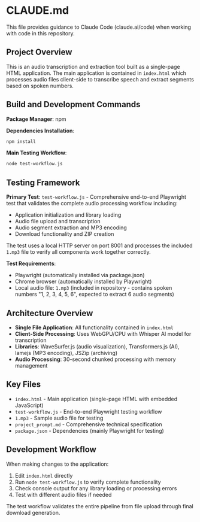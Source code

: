# CLAUDE.md

This file provides guidance to Claude Code (claude.ai/code) when working with code in this repository.

## Project Overview

This is an audio transcription and extraction tool built as a single-page HTML application. The main application is contained in `index.html` which processes audio files client-side to transcribe speech and extract segments based on spoken numbers.

## Build and Development Commands

**Package Manager**: npm

**Dependencies Installation**:
```bash
npm install
```

**Main Testing Workflow**:
```bash
node test-workflow.js
```

## Testing Framework

**Primary Test**: `test-workflow.js` - Comprehensive end-to-end Playwright test that validates the complete audio processing workflow including:
- Application initialization and library loading
- Audio file upload and transcription
- Audio segment extraction and MP3 encoding
- Download functionality and ZIP creation

The test uses a local HTTP server on port 8001 and processes the included `1.mp3` file to verify all components work together correctly.

**Test Requirements**:
- Playwright (automatically installed via package.json)
- Chrome browser (automatically installed by Playwright)
- Local audio file: `1.mp3` (included in repository - contains spoken numbers "1, 2, 3, 4, 5, 6", expected to extract 6 audio segments)

## Architecture Overview

- **Single File Application**: All functionality contained in `index.html`
- **Client-Side Processing**: Uses WebGPU/CPU with Whisper AI model for transcription
- **Libraries**: WaveSurfer.js (audio visualization), Transformers.js (AI), lamejs (MP3 encoding), JSZip (archiving)
- **Audio Processing**: 30-second chunked processing with memory management

## Key Files

- `index.html` - Main application (single-page HTML with embedded JavaScript)
- `test-workflow.js` - End-to-end Playwright testing workflow
- `1.mp3` - Sample audio file for testing
- `project_prompt.md` - Comprehensive technical specification
- `package.json` - Dependencies (mainly Playwright for testing)

## Development Workflow

When making changes to the application:
1. Edit `index.html` directly
2. Run `node test-workflow.js` to verify complete functionality
3. Check console output for any library loading or processing errors
4. Test with different audio files if needed

The test workflow validates the entire pipeline from file upload through final download generation.